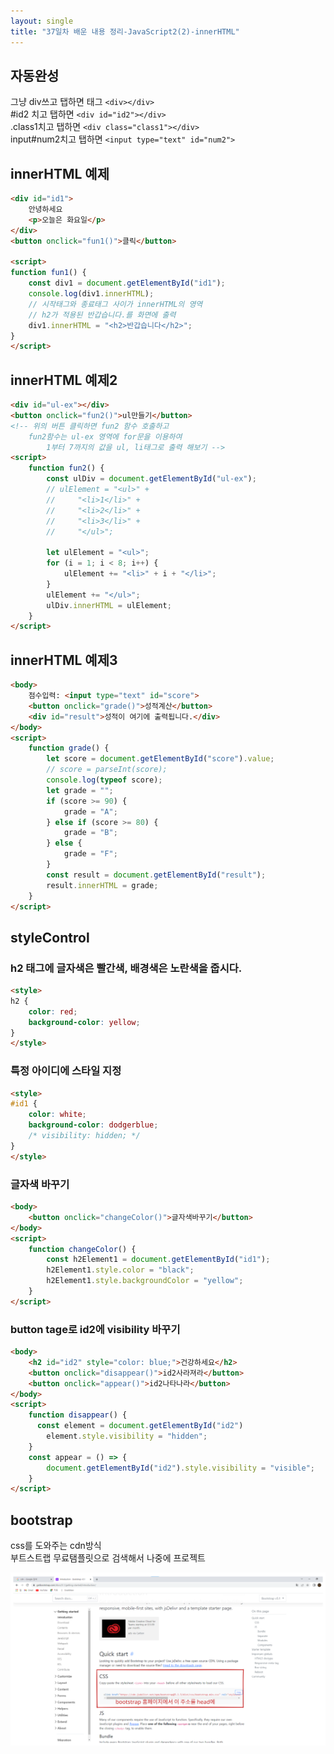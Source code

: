 ```yaml
---
layout: single
title: "37일차 배운 내용 정리-JavaScript2(2)-innerHTML"
---
```


## 자동완성
그냥 div쓰고 탭하면 태그 `<div></div>`  
#id2 치고 탭하면 `<div id="id2"></div>`  
.class1치고 탭하면 `<div class="class1"></div>`  
input#num2치고 탭하면 `<input type="text" id="num2">`  

## innerHTML 예제
```html
<div id="id1">
    안녕하세요
    <p>오늘은 화요일</p>
</div>
<button onclick="fun1()">클릭</button>

<script>
function fun1() {
    const div1 = document.getElementById("id1");
    console.log(div1.innerHTML); 
    // 시작태그와 종료태그 사이가 innerHTML의 영역
    // h2가 적용된 반갑습니다.를 화면에 출력
    div1.innerHTML = "<h2>반갑습니다</h2>";
}
</script>
```

## innerHTML 예제2
```html
<div id="ul-ex"></div>
<button onclick="fun2()">ul만들기</button>
<!-- 위의 버튼 클릭하면 fun2 함수 호출하고 
    fun2함수는 ul-ex 영역에 for문을 이용하여
        1부터 7까지의 값을 ul, li태그로 출력 해보기 -->
<script>     
    function fun2() {
        const ulDiv = document.getElementById("ul-ex");
        // ulElement = "<ul>" +
        //     "<li>1</li>" +
        //     "<li>2</li>" +
        //     "<li>3</li>" +
        //     "</ul>";

        let ulElement = "<ul>";
        for (i = 1; i < 8; i++) {
            ulElement += "<li>" + i + "</li>";
        }
        ulElement += "</ul>";
        ulDiv.innerHTML = ulElement;
    }
</script>
```

## innerHTML 예제3
```html
<body>
    점수입력: <input type="text" id="score">
    <button onclick="grade()">성적계산</button>
    <div id="result">성적이 여기에 출력됩니다.</div>
</body>
<script>
    function grade() {
        let score = document.getElementById("score").value;
        // score = parseInt(score);
        console.log(typeof score);
        let grade = "";
        if (score >= 90) {
            grade = "A";
        } else if (score >= 80) {
            grade = "B";
        } else {
            grade = "F";
        }
        const result = document.getElementById("result");
        result.innerHTML = grade;
    }
</script>
```

## styleControl
### h2 태그에 글자색은 빨간색, 배경색은 노란색을 줍시다.  
```html
<style>
h2 {
    color: red;
    background-color: yellow;
}
</style>
```

### 특정 아이디에 스타일 지정
```html
<style>
#id1 { 
    color: white;
    background-color: dodgerblue;
    /* visibility: hidden; */
}
</style>
```

### 글자색 바꾸기
```html
<body>
    <button onclick="changeColor()">글자색바꾸기</button>
</body>
<script>
    function changeColor() {
        const h2Element1 = document.getElementById("id1");
        h2Element1.style.color = "black";
        h2Element1.style.backgroundColor = "yellow";
    }
</script>
```

### button tage로 id2에 visibility 바꾸기
```html
<body>
    <h2 id="id2" style="color: blue;">건강하세요</h2>
    <button onclick="disappear()">id2사라져라</button>
    <button onclick="appear()">id2나타나라</button>
</body>
<script>
    function disappear() {
      const element = document.getElementById("id2")
        element.style.visibility = "hidden";
    }
    const appear = () => {
        document.getElementById("id2").style.visibility = "visible";
    }
</script>
```

## bootstrap
css를 도와주는 cdn방식  
부트스트랩 무료탬플릿으로 검색해서 나중에 프로젝트  

<img src="..\assets\images\Untitled-2022-05-09-1510.svg">